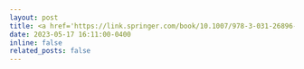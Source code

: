 ```yaml
---
layout: post
title: <a href='https://link.springer.com/book/10.1007/978-3-031-26896-0'> Our book on CAD Tool for Hardware Security is published in Springer</a>!
date: 2023-05-17 16:11:00-0400
inline: false
related_posts: false
---
```

